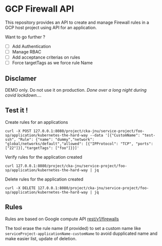 #  GCP Firewall API
This repository provides an API to create and manage Firewall rules in a GCP host project using API for an application.

Want to go further ? 
- [ ] Add Authentication
- [ ] Manage RBAC
- [ ] Add acceptance criterias on rules
- [ ] Force targetTags as we force rule Name

## Disclamer
DEMO only. Do not use it on production. *Done over a long night during covid lockdown....*

## Test it !
Create rules for an applications 
```
curl -X POST 127.0.0.1:8080/project/cka-jnu/service-project/foo-sp/application/kubernetes-the-hard-way --data '[{"CustomName": "test-ssh", "Rule": {"name": "dummy","network": "global/networks/default","allowed": [{"IPProtocol": "TCP", "ports": ["22"]}],"targetTags": ["foo"]}}]'
```

Verify rules for the application created
```
curl 127.0.0.1:8080/project/cka-jnu/service-project/foo-sp/application/kubernetes-the-hard-way | jq
```

Delete rules for the application created 
```
curl -X DELETE 127.0.0.1:8080/project/cka-jnu/service-project/foo-sp/application/kubernetes-the-hard-way | jq
```

## Rules
Rules are based on Google compute API [rest/v1/firewalls](https://cloud.google.com/compute/docs/reference/rest/v1/firewalls)

The tool erase the rule name (if provided) to set a custom name like `serviceProject-applicationName-customName` to avoid dupplicated name and make easier list, update of deletion.
